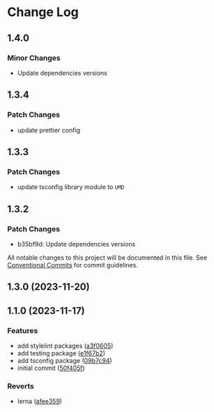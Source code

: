 # Change Log

## 1.4.0

### Minor Changes

- Update dependencies versions

## 1.3.4

### Patch Changes

- update prettier config

## 1.3.3

### Patch Changes

- update tsconfig library module to `UMD`

## 1.3.2

### Patch Changes

- b35bf9d: Update dependencies versions

All notable changes to this project will be documented in this file. See
[Conventional Commits](https://conventionalcommits.org) for commit guidelines.

## 1.3.0 (2023-11-20)

## 1.1.0 (2023-11-17)

### Features

- add stylelint packages
  ([a3f0605](https://github.com/mauroreisvieira/harmonix-hub/commit/a3f06054e96476a46eaea6b60951e9d29b2a5b7c))
- add testing package
  ([e1f67b2](https://github.com/mauroreisvieira/harmonix-hub/commit/e1f67b2ef8ac9c94acbedb0455f234ebd984ca86))
- add tsconfig package
  ([09b7c94](https://github.com/mauroreisvieira/harmonix-hub/commit/09b7c944cd15dd83f7a1c2cab0154832878cbecc))
- initial commit
  ([50f405f](https://github.com/mauroreisvieira/harmonix-hub/commit/50f405f48be698810f7e2c9830c8abd542535761))

### Reverts

- lerna
  ([afee359](https://github.com/mauroreisvieira/harmonix-hub/commit/afee3594d1c9d8d0b2e77f3d1addba342fd360e1))
